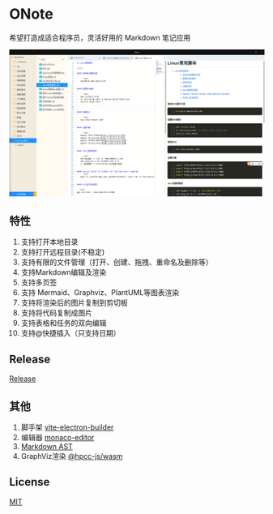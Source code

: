 # ONote 

希望打造成适合程序员，灵活好用的 Markdown 笔记应用

![](docs/assets/sceenshot.png)


## 特性

1. 支持打开本地目录
2. 支持打开远程目录(不稳定)
3. 支持有限的文件管理（打开、创建、拖拽、重命名及删除等）
4. 支持Markdown编辑及渲染
5. 支持多页签
6. 支持 Mermaid、Graphviz、PlantUML等图表渲染
7. 支持将渲染后的图片复制到剪切板
8. 支持将代码复制成图片
9. 支持表格和任务的双向编辑
10. 支持@快捷插入（只支持日期）


## Release
[Release](https://github.com/pansinm/ONote/releases)


## 其他

1. 脚手架 [vite-electron-builder](https://github.com/cawa-93/vite-electron-builder)
2. 编辑器 [monaco-editor](https://microsoft.github.io/monaco-editor/)
3. [Markdown AST](https://github.com/syntax-tree/mdast)
4. GraphViz渲染 [@hpcc-js/wasm](https://github.com/hpcc-systems/hpcc-js-wasm)

## License

[MIT](LICENSE)
